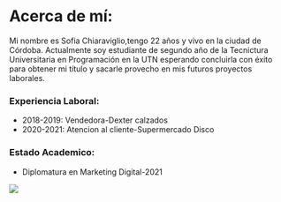 
# Acerca de mí:

Mi nombre es Sofia Chiaraviglio,tengo 22 años y vivo en la ciudad de Córdoba.
Actualmente soy estudiante de segundo año de la Tecnictura Universitaria en Programación en la UTN esperando concluirla con éxito para obtener mi título y sacarle provecho en mis futuros proyectos laborales.

### Experiencia Laboral:

* 2018-2019: Vendedora-Dexter calzados 
* 2020-2021: Atencion al cliente-Supermercado Disco

### Estado Academico:

* Diplomatura en Marketing Digital-2021




![](https://www.ficde.org/wp-content/uploads/2020/07/logotipo-ficde-02-1.png)
